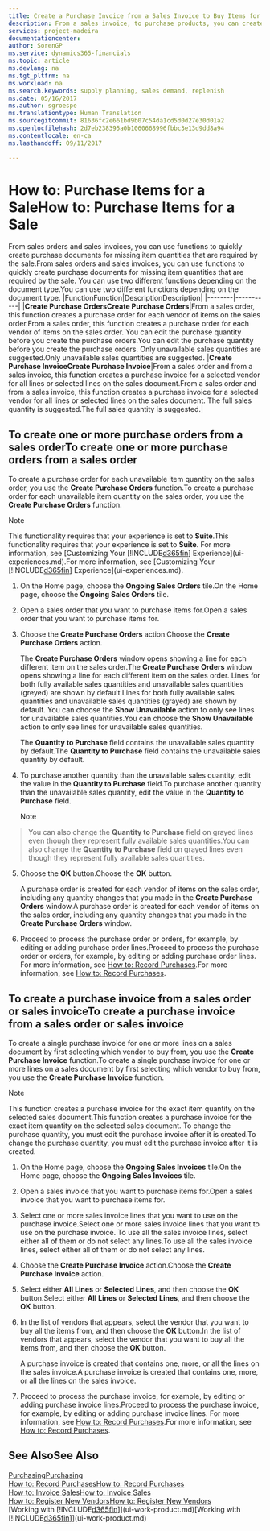 ```yaml
---
title: Create a Purchase Invoice from a Sales Invoice to Buy Items for a Sale | Microsoft Docs
description: From a sales invoice, to purchase products, you can create a purchase invoice for a vendor or supplier.
services: project-madeira
documentationcenter: 
author: SorenGP
ms.service: dynamics365-financials
ms.topic: article
ms.devlang: na
ms.tgt_pltfrm: na
ms.workload: na
ms.search.keywords: supply planning, sales demand, replenish
ms.date: 05/16/2017
ms.author: sgroespe
ms.translationtype: Human Translation
ms.sourcegitcommit: 81636fc2e661bd9b07c54da1cd5d0d27e30d01a2
ms.openlocfilehash: 2d7eb238395a0b1060668996fbbc3e13d9dd8a94
ms.contentlocale: en-ca
ms.lasthandoff: 09/11/2017

---
```

# <a name="how-to-purchase-items-for-a-sale"></a><span data-ttu-id="f09da-103">How to: Purchase Items for a Sale</span><span class="sxs-lookup"><span data-stu-id="f09da-103">How to: Purchase Items for a Sale</span></span>
<span data-ttu-id="f09da-104">From sales orders and sales invoices, you can use functions to quickly create purchase documents for missing item quantities that are required by the sale.</span><span class="sxs-lookup"><span data-stu-id="f09da-104">From sales orders and sales invoices, you can use functions to quickly create purchase documents for missing item quantities that are required by the sale.</span></span> <span data-ttu-id="f09da-105">You can use two different functions depending on the document type.</span><span class="sxs-lookup"><span data-stu-id="f09da-105">You can use two different functions depending on the document type.</span></span>
|<span data-ttu-id="f09da-106">Function</span><span class="sxs-lookup"><span data-stu-id="f09da-106">Function</span></span>|<span data-ttu-id="f09da-107">Description</span><span class="sxs-lookup"><span data-stu-id="f09da-107">Description</span></span>|
|--------|-----------|
|<span data-ttu-id="f09da-108">**Create Purchase Orders**</span><span class="sxs-lookup"><span data-stu-id="f09da-108">**Create Purchase Orders**</span></span>|<span data-ttu-id="f09da-109">From a sales order, this function creates a purchase order for each vendor of items on the sales order.</span><span class="sxs-lookup"><span data-stu-id="f09da-109">From a sales order, this function creates a purchase order for each vendor of items on the sales order.</span></span> <span data-ttu-id="f09da-110">You can edit the purchase quantity before you create the purchase orders.</span><span class="sxs-lookup"><span data-stu-id="f09da-110">You can edit the purchase quantity before you create the purchase orders.</span></span> <span data-ttu-id="f09da-111">Only unavailable sales quantities are suggested.</span><span class="sxs-lookup"><span data-stu-id="f09da-111">Only unavailable sales quantities are suggested.</span></span>
|<span data-ttu-id="f09da-112">**Create Purchase Invoice**</span><span class="sxs-lookup"><span data-stu-id="f09da-112">**Create Purchase Invoice**</span></span>|<span data-ttu-id="f09da-113">From a sales order and from a sales invoice, this function creates a purchase invoice for a selected vendor for all lines or selected lines on the sales document.</span><span class="sxs-lookup"><span data-stu-id="f09da-113">From a sales order and from a sales invoice, this function creates a purchase invoice for a selected vendor for all lines or selected lines on the sales document.</span></span> <span data-ttu-id="f09da-114">The full sales quantity is suggested.</span><span class="sxs-lookup"><span data-stu-id="f09da-114">The full sales quantity is suggested.</span></span>|

## <a name="to-create-one-or-more-purchase-orders-from-a-sales-order"></a><span data-ttu-id="f09da-115">To create one or more purchase orders from a sales order</span><span class="sxs-lookup"><span data-stu-id="f09da-115">To create one or more purchase orders from a sales order</span></span>
<span data-ttu-id="f09da-116">To create a purchase order for each unavailable item quantity on the sales order, you use the **Create Purchase Orders** function.</span><span class="sxs-lookup"><span data-stu-id="f09da-116">To create a purchase order for each unavailable item quantity on the sales order, you use the **Create Purchase Orders** function.</span></span> 

> [!NOTE]  
>   <span data-ttu-id="f09da-117">This functionality requires that your experience is set to **Suite**.</span><span class="sxs-lookup"><span data-stu-id="f09da-117">This functionality requires that your experience is set to **Suite**.</span></span> <span data-ttu-id="f09da-118">For more information, see [Customizing Your [!INCLUDE[d365fin](includes/d365fin_md.md)] Experience](ui-experiences.md).</span><span class="sxs-lookup"><span data-stu-id="f09da-118">For more information, see [Customizing Your [!INCLUDE[d365fin](includes/d365fin_md.md)] Experience](ui-experiences.md).</span></span>

1. <span data-ttu-id="f09da-119">On the Home page, choose the **Ongoing Sales Orders** tile.</span><span class="sxs-lookup"><span data-stu-id="f09da-119">On the Home page, choose the **Ongoing Sales Orders** tile.</span></span>
2. <span data-ttu-id="f09da-120">Open a sales order that you want to purchase items for.</span><span class="sxs-lookup"><span data-stu-id="f09da-120">Open a sales order that you want to purchase items for.</span></span>
3. <span data-ttu-id="f09da-121">Choose the **Create Purchase Orders** action.</span><span class="sxs-lookup"><span data-stu-id="f09da-121">Choose the **Create Purchase Orders** action.</span></span>

    <span data-ttu-id="f09da-122">The **Create Purchase Orders** window opens showing a line for each different item on the sales order.</span><span class="sxs-lookup"><span data-stu-id="f09da-122">The **Create Purchase Orders** window opens showing a line for each different item on the sales order.</span></span> <span data-ttu-id="f09da-123">Lines for both fully available sales quantities and unavailable sales quantities (greyed) are shown by default.</span><span class="sxs-lookup"><span data-stu-id="f09da-123">Lines for both fully available sales quantities and unavailable sales quantities (grayed) are shown by default.</span></span> <span data-ttu-id="f09da-124">You can choose the **Show Unavailable** action to only see lines for unavailable sales quantities.</span><span class="sxs-lookup"><span data-stu-id="f09da-124">You can choose the **Show Unavailable** action to only see lines for unavailable sales quantities.</span></span>

    <span data-ttu-id="f09da-125">The **Quantity to Purchase** field contains the unavailable sales quantity by default.</span><span class="sxs-lookup"><span data-stu-id="f09da-125">The **Quantity to Purchase** field contains the unavailable sales quantity by default.</span></span>
4. <span data-ttu-id="f09da-126">To purchase another quantity than the unavailable sales quantity, edit the value in the **Quantity to Purchase** field.</span><span class="sxs-lookup"><span data-stu-id="f09da-126">To purchase another quantity than the unavailable sales quantity, edit the value in the **Quantity to Purchase** field.</span></span>

    > [!NOTE]  
>   <span data-ttu-id="f09da-127">You can also change the **Quantity to Purchase** field on grayed lines even though they represent fully available sales quantities.</span><span class="sxs-lookup"><span data-stu-id="f09da-127">You can also change the **Quantity to Purchase** field on grayed lines even though they represent fully available sales quantities.</span></span>
5. <span data-ttu-id="f09da-128">Choose the **OK** button.</span><span class="sxs-lookup"><span data-stu-id="f09da-128">Choose the **OK** button.</span></span> 
    
    <span data-ttu-id="f09da-129">A purchase order is created for each vendor of items on the sales order, including any quantity changes that you made in the **Create Purchase Orders** window.</span><span class="sxs-lookup"><span data-stu-id="f09da-129">A purchase order is created for each vendor of items on the sales order, including any quantity changes that you made in the **Create Purchase Orders** window.</span></span>
7. <span data-ttu-id="f09da-130">Proceed to process the purchase order or orders, for example, by editing or adding purchase order lines.</span><span class="sxs-lookup"><span data-stu-id="f09da-130">Proceed to process the purchase order or orders, for example, by editing or adding purchase order lines.</span></span> <span data-ttu-id="f09da-131">For more information, see [How to: Record Purchases](purchasing-how-record-purchases.md).</span><span class="sxs-lookup"><span data-stu-id="f09da-131">For more information, see [How to: Record Purchases](purchasing-how-record-purchases.md).</span></span>


## <a name="to-create-a-purchase-invoice-from-a-sales-order-or-sales-invoice"></a><span data-ttu-id="f09da-132">To create a purchase invoice from a sales order or sales invoice</span><span class="sxs-lookup"><span data-stu-id="f09da-132">To create a purchase invoice from a sales order or sales invoice</span></span>
<span data-ttu-id="f09da-133">To create a single purchase invoice for one or more lines on a sales document by first selecting which vendor to buy from, you use the **Create Purchase Invoice** function.</span><span class="sxs-lookup"><span data-stu-id="f09da-133">To create a single purchase invoice for one or more lines on a sales document by first selecting which vendor to buy from, you use the **Create Purchase Invoice** function.</span></span> 

> [!NOTE]  
>   <span data-ttu-id="f09da-134">This function creates a purchase invoice for the exact item quantity on the selected sales document.</span><span class="sxs-lookup"><span data-stu-id="f09da-134">This function creates a purchase invoice for the exact item quantity on the selected sales document.</span></span> <span data-ttu-id="f09da-135">To change the purchase quantity, you must edit the purchase invoice after it is created.</span><span class="sxs-lookup"><span data-stu-id="f09da-135">To change the purchase quantity, you must edit the purchase invoice after it is created.</span></span>  

1. <span data-ttu-id="f09da-136">On the Home page, choose the **Ongoing Sales Invoices** tile.</span><span class="sxs-lookup"><span data-stu-id="f09da-136">On the Home page, choose the **Ongoing Sales Invoices** tile.</span></span>
2. <span data-ttu-id="f09da-137">Open a sales invoice that you want to purchase items for.</span><span class="sxs-lookup"><span data-stu-id="f09da-137">Open a sales invoice that you want to purchase items for.</span></span>
3. <span data-ttu-id="f09da-138">Select one or more sales invoice lines that you want to use on the purchase invoice.</span><span class="sxs-lookup"><span data-stu-id="f09da-138">Select one or more sales invoice lines that you want to use on the purchase invoice.</span></span> <span data-ttu-id="f09da-139">To use all the sales invoice lines, select either all of them or do not select any lines.</span><span class="sxs-lookup"><span data-stu-id="f09da-139">To use all the sales invoice lines, select either all of them or do not select any lines.</span></span>
4. <span data-ttu-id="f09da-140">Choose the **Create Purchase Invoice** action.</span><span class="sxs-lookup"><span data-stu-id="f09da-140">Choose the **Create Purchase Invoice** action.</span></span>
5. <span data-ttu-id="f09da-141">Select either **All Lines** or **Selected Lines**, and then choose the **OK** button.</span><span class="sxs-lookup"><span data-stu-id="f09da-141">Select either **All Lines** or **Selected Lines**, and then choose the **OK** button.</span></span>  
6. <span data-ttu-id="f09da-142">In the list of vendors that appears, select the vendor that you want to buy all the items from, and then choose the **OK** button.</span><span class="sxs-lookup"><span data-stu-id="f09da-142">In the list of vendors that appears, select the vendor that you want to buy all the items from, and then choose the **OK** button.</span></span>

    <span data-ttu-id="f09da-143">A purchase invoice is created that contains one, more, or all the lines on the sales invoice.</span><span class="sxs-lookup"><span data-stu-id="f09da-143">A purchase invoice is created that contains one, more, or all the lines on the sales invoice.</span></span>
7. <span data-ttu-id="f09da-144">Proceed to process the purchase invoice, for example, by editing or adding purchase invoice lines.</span><span class="sxs-lookup"><span data-stu-id="f09da-144">Proceed to process the purchase invoice, for example, by editing or adding purchase invoice lines.</span></span> <span data-ttu-id="f09da-145">For more information, see [How to: Record Purchases](purchasing-how-record-purchases.md).</span><span class="sxs-lookup"><span data-stu-id="f09da-145">For more information, see [How to: Record Purchases](purchasing-how-record-purchases.md).</span></span>

## <a name="see-also"></a><span data-ttu-id="f09da-146">See Also</span><span class="sxs-lookup"><span data-stu-id="f09da-146">See Also</span></span>
[<span data-ttu-id="f09da-147">Purchasing</span><span class="sxs-lookup"><span data-stu-id="f09da-147">Purchasing</span></span>](purchasing-manage-purchasing.md)  
[<span data-ttu-id="f09da-148">How to: Record Purchases</span><span class="sxs-lookup"><span data-stu-id="f09da-148">How to: Record Purchases</span></span>](purchasing-how-record-purchases.md)  
[<span data-ttu-id="f09da-149">How to: Invoice Sales</span><span class="sxs-lookup"><span data-stu-id="f09da-149">How to: Invoice Sales</span></span>](sales-how-invoice-sales.md)  
[<span data-ttu-id="f09da-150">How to: Register New Vendors</span><span class="sxs-lookup"><span data-stu-id="f09da-150">How to: Register New Vendors</span></span>](purchasing-how-register-new-vendors.md)  
<span data-ttu-id="f09da-151">[Working with [!INCLUDE[d365fin](includes/d365fin_md.md)]](ui-work-product.md)</span><span class="sxs-lookup"><span data-stu-id="f09da-151">[Working with [!INCLUDE[d365fin](includes/d365fin_md.md)]](ui-work-product.md)</span></span>

